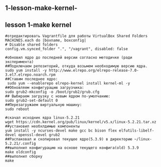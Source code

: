 ## 1-lesson-make-kernel-
## lesson 1-make kernel


   	#отредактировать Vagrantfile для работы VirtualBox Shared Folders
    MACHINES.each do |boxname, boxconfig|
    # Disable shared folders
    config.vm.synced_folder ".", "/vagrant", disabled: false
    
	#обновил ядро до последней версии согласно методичке (ради эксперимента)
    ##Подключаем репозиторий, откуда возьмем необходимую версию ядра.
  	sudo yum install -y http://www.elrepo.org/elrepo-release-7.0-3.el7.elrepo.noarch.rpm
    ##Ставим последнее ядро:
  	 sudo yum --enablerepo elrepo-kernel install kernel-ml -y
    ##Обновляем конфигурацию загрузчика:
    sudo grub2-mkconfig -o /boot/grub2/grub.cfg
    ## Выбираем загрузку с новым ядром по-умолчанию:
  	sudo grub2-set-default 0
    ##Перезагружаем виртуальную машину:
  	sudo reboot

    #скачал исходник ядра linux-5.2.21 
  	wget https://cdn.kernel.org/pub/linux/kernel/v5.x/linux-5.2.21.tar.xz
    ##установил необхлдимые компоненты
  	yum install -y ncurses-devel make gcc bc bison flex elfutils-libelf-devel openssl-devel grub2
    ##Распаковал и скопировал текущее ядро(5.3.9) в директорию ~/linux-5.2.21/.config
    ##выполнил конфигурацию на основе текущего конфига(old) 5.3.9
  	make oldconfig
    ##выполнил сборку
  	make
